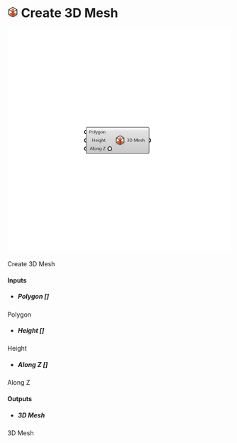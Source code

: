 # ![](../../images/icons/Create_3D_Mesh.png) Create 3D Mesh

![](../../images/components/Create_3D_Mesh.png)

Create 3D Mesh

#### Inputs
* ##### Polygon []
Polygon
* ##### Height []
Height
* ##### Along Z []
Along Z

#### Outputs
* ##### 3D Mesh
3D Mesh
